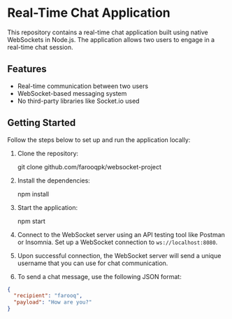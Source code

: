 # Real-Time Chat Application

This repository contains a real-time chat application built using native WebSockets in Node.js. The application allows two users to engage in a real-time chat session.

## Features

- Real-time communication between two users
- WebSocket-based messaging system
- No third-party libraries like Socket.io used

## Getting Started

Follow the steps below to set up and run the application locally:

1. Clone the repository:
   
   git clone github.com/farooqpk/websocket-project
   
3. Install the dependencies:
   
   npm install
   
4. Start the application:

   npm start

5. Connect to the WebSocket server using an API testing tool like Postman or Insomnia. Set up a WebSocket connection to `ws://localhost:8080`.

6. Upon successful connection, the WebSocket server will send a unique username that you can use for chat communication.

7. To send a chat message, use the following JSON format:

```json
{
  "recipient": "farooq",
  "payload": "How are you?"
}





